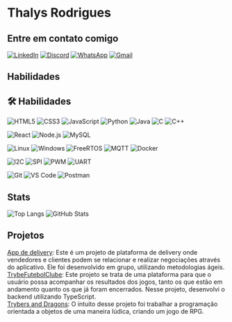 
# Thalys Rodrigues

## Entre em contato comigo

[![LinkedIn](https://img.shields.io/badge/LinkedIn-0077B5?style=for-the-badge&logo=linkedin&logoColor=white)](https://www.linkedin.com/in/thalysrd/)
[![Discord](https://img.shields.io/badge/Discord-7289DA?style=for-the-badge&logo=discord&logoColor=white)](https://discord.com/channels/@thalysrd/)
[![WhatsApp](https://img.shields.io/badge/WhatsApp-25D366?style=for-the-badge&logo=whatsapp&logoColor=white)](https://wa.me/055084987938972)
[![Gmail](https://img.shields.io/badge/Gmail-333333?style=for-the-badge&logo=gmail&logoColor=red)](mailto:tgbr66@gmail.com)


## Habilidades

## 🛠️ Habilidades

![HTML5](https://img.shields.io/badge/HTML5-E34F26?style=for-the-badge&logo=html5&logoColor=white)
![CSS3](https://img.shields.io/badge/CSS3-1572B6?style=for-the-badge&logo=css3&logoColor=white)
![JavaScript](https://img.shields.io/badge/JavaScript-F7DF1E?style=for-the-badge&logo=javascript&logoColor=black)
![Python](https://img.shields.io/badge/Python-3670A0?style=for-the-badge&logo=python&logoColor=ffdd54)
![Java](https://img.shields.io/badge/Java-007396?style=for-the-badge&logo=java&logoColor=white)
![C](https://img.shields.io/badge/C-00599C?style=for-the-badge&logo=c&logoColor=white)
![C++](https://img.shields.io/badge/C++-00599C?style=for-the-badge&logo=c%2B%2B&logoColor=white)

![React](https://img.shields.io/badge/React-20232A?style=for-the-badge&logo=react&logoColor=61DAFB)
![Node.js](https://img.shields.io/badge/Node.js-339933?style=for-the-badge&logo=nodedotjs&logoColor=white)
![MySQL](https://img.shields.io/badge/MySQL-4479A1?style=for-the-badge&logo=mysql&logoColor=white)

![Linux](https://img.shields.io/badge/Linux-000?style=for-the-badge&logo=linux&logoColor=FCC624)
![Windows](https://img.shields.io/badge/Windows-0078D6?style=for-the-badge&logo=windows&logoColor=white)
![FreeRTOS](https://img.shields.io/badge/FreeRTOS-000000?style=for-the-badge&logo=freertos&logoColor=white)
![MQTT](https://img.shields.io/badge/MQTT-660066?style=for-the-badge&logo=eclipsemosquitto&logoColor=white)
![Docker](https://img.shields.io/badge/Docker-2496ED?style=for-the-badge&logo=docker&logoColor=white)

![I2C](https://img.shields.io/badge/I2C-0033A0?style=for-the-badge&logoColor=white)
![SPI](https://img.shields.io/badge/SPI-000000?style=for-the-badge&logoColor=white)
![PWM](https://img.shields.io/badge/PWM-8B0000?style=for-the-badge&logoColor=white)
![UART](https://img.shields.io/badge/UART-FF8C00?style=for-the-badge&logoColor=white)

![Git](https://img.shields.io/badge/Git-E44C30?style=for-the-badge&logo=git&logoColor=white)
![VS Code](https://img.shields.io/badge/VSCode-007ACC?style=for-the-badge&logo=visual-studio-code&logoColor=white)
![Postman](https://img.shields.io/badge/Postman-FF6C37.svg?style=for-the-badge&logo=postman&logoColor=white)


## Stats

![Top Langs](https://github-readme-stats-git-masterrstaa-rickstaa.vercel.app/api/top-langs/?username=thalysrd&bg_color=000&border_color=30A3DC&title_color=E94D5F&text_color=FFF)
![GitHub Stats](https://github-readme-stats.vercel.app/api?username=thalysrd&theme=transparent&bg_color=000&border_color=30A3DC&show_icons=true&icon_color=30A3DC&title_color=E94D5F&text_color=FFF)

## Projetos 

<a href="https://github.com/ThalysRD/app-delivery">App de delivery</a>: Este é um projeto de plataforma de delivery onde vendedores e clientes podem se relacionar e realizar negociações através do aplicativo. Ele foi desenvolvido em grupo, utilizando metodologias ágeis.<br>
<a href="https://github.com/ThalysRD/Trybe-Futebol-Clube">TrybeFutebolClube</a>: Este projeto se trata de uma plataforma para que o usuário possa acompanhar os resultados dos jogos, tanto os que estão em andamento quanto os que já foram encerrados. Nesse projeto, desenvolvi o backend utilizando TypeScript.<br>
<a href="https://github.com/ThalysRD/POO-SOLID-TS">Trybers and Dragons</a>: O intuito desse projeto foi trabalhar a programação orientada a objetos de uma maneira lúdica, criando um jogo de RPG.<br>
